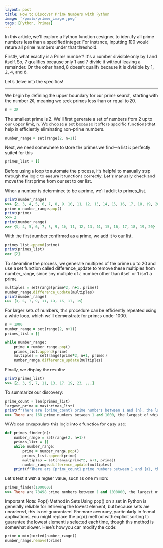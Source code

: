 ```yaml
---
layout: post
title: How to Discover Prime Numbers with Python
image: "/posts/primes_image.jpeg"
tags: [Python, Primes]
---
```


In this article, we'll explore a Python function designed to identify all prime numbers less than a specified integer. For instance, inputting 100 would return all prime numbers under that threshold.

Firstly, what exactly is a Prime number? It's a number divisible only by 1 and itself. So, 7 qualifies because only 1 and 7 divide it without leaving a remainder. On the other hand, 8 doesn’t qualify because it is divisible by 1, 2, 4, and 8.

Let’s delve into the specifics!

---

We begin by defining the upper boundary for our prime search, starting with the number 20, meaning we seek primes less than or equal to 20.

```ruby
n = 20
```

The smallest prime is 2. We'll first generate a set of numbers from 2 up to our upper limit, n. We choose a set because it offers specific functions that help in efficiently eliminating non-prime numbers.

```ruby
number_range = set(range(2, n+1))
```

Next, we need somewhere to store the primes we find—a list is perfectly suited for this.

```ruby
primes_list = []
```

Before using a loop to automate the process, it’s helpful to manually step through the logic to ensure it functions correctly. Let's manually check and move the first prime from our set to our list.

When a number is determined to be a prime, we'll add it to primes_list.

```ruby
print(number_range)
>>> {2, 3, 4, 5, 6, 7, 8, 9, 10, 11, 12, 13, 14, 15, 16, 17, 18, 19, 20}
prime = number_range.pop()
print(prime)
>>> 2
print(number_range)
>>> {3, 4, 5, 6, 7, 8, 9, 10, 11, 12, 13, 14, 15, 16, 17, 18, 19, 20}
```

With the first number confirmed as a prime, we add it to our list.

```ruby
primes_list.append(prime)
print(primes_list)
>>> [2]
```

To streamline the process, we generate multiples of the prime up to 20 and use a set function called difference_update to remove these multiples from number_range, since any multiple of a number other than itself or 1 isn’t a prime.

```ruby
multiples = set(range(prime*2, n+1, prime))
number_range.difference_update(multiples)
print(number_range)
>>> {3, 5, 7, 9, 11, 13, 15, 17, 19}
```

For larger sets of numbers, this procedure can be efficiently repeated using a while loop, which we'll demonstrate for primes under 1000.

```ruby
n = 1000
number_range = set(range(2, n+1))
primes_list = []

while number_range:
    prime = number_range.pop()
    primes_list.append(prime)
    multiples = set(range(prime*2, n+1, prime))
    number_range.difference_update(multiples)
```

Finally, we display the results:

```ruby
print(primes_list)
>>> [2, 3, 5, 7, 11, 13, 17, 19, 23, ...]
```

To summarize our discovery:

```ruby
prime_count = len(primes_list)
largest_prime = max(primes_list)
print(f"There are {prime_count} prime numbers between 1 and {n}, the largest of which is {largest_prime}")
>>> There are 168 prime numbers between 1 and 1000, the largest of which is 997
```

WWe can encapsulate this logic into a function for easy use:

```ruby
def primes_finder(n):
    number_range = set(range(2, n+1))
    primes_list = []
    while number_range:
        prime = number_range.pop()
        primes_list.append(prime)
        multiples = set(range(prime*2, n+1, prime))
        number_range.difference_update(multiples)
    print(f"There are {prime_count} prime numbers between 1 and {n}, the largest of which is {largest_prime}")
```

Let's test it with a higher value, such as one million:
```ruby
primes_finder(1000000)
>>> There are 78498 prime numbers between 1 and 1000000, the largest of which is 999983
```

Important Note: Pop() Method in Sets
Using pop() on a set in Python is generally reliable for retrieving the lowest element, but because sets are unordered, this is not guaranteed. For more accuracy, particularly in formal applications, you might replace the pop() method with explicit sorting to guarantee the lowest element is selected each time, though this method is somewhat slower. Here’s how you can modify the code:

```ruby
prime = min(sorted(number_range))
number_range.remove(prime)
```

